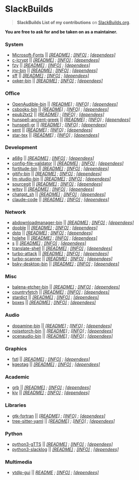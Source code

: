 # SlackBuilds
> **SlackBuilds List of my contributions** on [SlackBuilds.org](https://slackbuilds.org/advsearch.php?q=rizitis%40gmail.com&stype=maint).
>
**You are free to ask for and be taken on as a maintainer.** <br>

### System
- [Microsoft-Fonts](https://slackbuilds.org/repository/15.0/system/Microsoft-Fonts/) || *[[README]](https://slackbuilds.org/slackbuilds/15.0/system/Microsoft-Fonts/README) ; [[INFO]](https://slackbuilds.org/slackbuilds/15.0/system/Microsoft-Fonts/Microsoft-Fonts.info) ; [[dependees]](https://slackbuilds.org/advsearch.php?stype=revdep1&q=Microsoft-Fonts)*
- [c-lcrypt](https://slackbuilds.org/repository/15.0/system/c-lcrypt/) || *[[README]](https://slackbuilds.org/slackbuilds/15.0/system/c-lcrypt/README) ; [[INFO]](https://slackbuilds.org/slackbuilds/15.0/system/c-lcrypt/c-lcrypt.info) ; [[dependees]](https://slackbuilds.org/advsearch.php?stype=revdep1&q=c-lcrypt)*
- [fzy](https://slackbuilds.org/repository/15.0/system/fzy/) || *[[README]](https://slackbuilds.org/slackbuilds/15.0/system/fzy/README) ; [[INFO]](https://slackbuilds.org/slackbuilds/15.0/system/fzy/fzy.info) ; [[dependees]](https://slackbuilds.org/advsearch.php?stype=revdep1&q=fzy)*
- [jnv-bin](https://slackbuilds.org/repository/15.0/system/jnv-bin/) || *[[README]](https://slackbuilds.org/slackbuilds/15.0/system/jnv-bin/README) ; [[INFO]](https://slackbuilds.org/slackbuilds/15.0/system/jnv-bin/jnv-bin.info) ; [[dependees]](https://slackbuilds.org/advsearch.php?stype=revdep1&q=jnv-bin)*
- [sff](https://slackbuilds.org/repository/15.0/system/sff/) || *[[README]](https://slackbuilds.org/slackbuilds/15.0/system/sff/README) ; [[INFO]](https://slackbuilds.org/slackbuilds/15.0/system/sff/sff.info) ; [[dependees]](https://slackbuilds.org/advsearch.php?stype=revdep1&q=sff)*
- [oxker-bin](https://slackbuilds.org/repository/15.0/system/oxker-bin/) || *[[README]](https://slackbuilds.org/slackbuilds/15.0/system/oxker-bin/README) ; [[INFO]](https://slackbuilds.org/slackbuilds/15.0/system/oxker-bin/oxker-bin.info) ; [[dependees]](https://slackbuilds.org/advsearch.php?stype=revdep1&q=oxker-bin)*

### Office
- [OpenAudible-bin](https://slackbuilds.org/repository/15.0/office/OpenAudible-bin/) || *[[README]](https://slackbuilds.org/slackbuilds/15.0/office/OpenAudible-bin/README) ; [[INFO]](https://slackbuilds.org/slackbuilds/15.0/office/OpenAudible-bin/OpenAudible-bin.info) ; [[dependees]](https://slackbuilds.org/advsearch.php?stype=revdep1&q=OpenAudible-bin)*
- [csbooks-bin](https://slackbuilds.org/repository/15.0/office/csbooks-bin/) || *[[README]](https://slackbuilds.org/slackbuilds/15.0/office/csbooks-bin/README) ; [[INFO]](https://slackbuilds.org/slackbuilds/15.0/office/csbooks-bin/csbooks-bin.info) ; [[dependees]](https://slackbuilds.org/advsearch.php?stype=revdep1&q=csbooks-bin)*
- [epub2txt2](https://slackbuilds.org/repository/15.0/office/epub2txt2/) || *[[README]](https://slackbuilds.org/slackbuilds/15.0/office/epub2txt2/README) ; [[INFO]](https://slackbuilds.org/slackbuilds/15.0/office/epub2txt2/epub2txt2.info) ; [[dependees]](https://slackbuilds.org/advsearch.php?stype=revdep1&q=epub2txt2)*
- [hunspell-ancient-greek](https://slackbuilds.org/repository/15.0/office/hunspell-ancient-greek/) || *[[README]](https://slackbuilds.org/slackbuilds/15.0/office/hunspell-ancient-greek/README) ; [[INFO]](https://slackbuilds.org/slackbuilds/15.0/office/hunspell-ancient-greek/hunspell-ancient-greek.info) ; [[dependees]](https://slackbuilds.org/advsearch.php?stype=revdep1&q=hunspell-ancient-greek)*
- [hunspell-gr](https://slackbuilds.org/repository/15.0/office/hunspell-gr/) || *[[README]](https://slackbuilds.org/slackbuilds/15.0/office/hunspell-gr/README) ; [[INFO]](https://slackbuilds.org/slackbuilds/15.0/office/hunspell-gr/hunspell-gr.info) ; [[dependees]](https://slackbuilds.org/advsearch.php?stype=revdep1&q=hunspell-gr)*
- [sent](https://slackbuilds.org/repository/15.0/office/sent/) || *[[README]](https://slackbuilds.org/slackbuilds/15.0/office/sent/README) ; [[INFO]](https://slackbuilds.org/slackbuilds/15.0/office/sent/sent.info) ; [[dependees]](https://slackbuilds.org/advsearch.php?stype=revdep1&q=sent)*
- [star-tex](https://slackbuilds.org/repository/15.0/office/star-tex/) || *[[README]](https://slackbuilds.org/slackbuilds/15.0/office/star-tex/README) ; [[INFO]](https://slackbuilds.org/slackbuilds/15.0/office/star-tex/star-tex.info) ; [[dependees]](https://slackbuilds.org/advsearch.php?stype=revdep1&q=star-tex)*

### Development
- [a68g](https://slackbuilds.org/repository/15.0/development/a68g/) || *[[README]](https://slackbuilds.org/slackbuilds/15.0/development/a68g/README) ; [[INFO]](https://slackbuilds.org/slackbuilds/15.0/development/a68g/a68g.info) ; [[dependees]](https://slackbuilds.org/advsearch.php?stype=revdep1&q=a68g)*
- [config-file-validator](https://slackbuilds.org/repository/15.0/development/config-file-validator/) || *[[README]](https://slackbuilds.org/slackbuilds/15.0/development/config-file-validator/README) ; [[INFO]](https://slackbuilds.org/slackbuilds/15.0/development/config-file-validator/config-file-validator.info) ; [[dependees]](https://slackbuilds.org/advsearch.php?stype=revdep1&q=config-file-validator)*
- [fortitude-bin](https://slackbuilds.org/repository/15.0/development/fortitude-bin/) || *[[README]](https://slackbuilds.org/slackbuilds/15.0/development/fortitude-bin/README) ; [[INFO]](https://slackbuilds.org/slackbuilds/15.0/development/fortitude-bin/fortitude-bin.info) ; [[dependees]](https://slackbuilds.org/advsearch.php?stype=revdep1&q=fortitude-bin)*
- [gitify-bin](https://slackbuilds.org/repository/15.0/development/gitify-bin/) || *[[README]](https://slackbuilds.org/slackbuilds/15.0/development/gitify-bin/README) ; [[INFO]](https://slackbuilds.org/slackbuilds/15.0/development/gitify-bin/gitify-bin.info) ; [[dependees]](https://slackbuilds.org/advsearch.php?stype=revdep1&q=gitify-bin)*
- [lm-studio-bin](https://slackbuilds.org/repository/15.0/development/lm-studio-bin/) || *[[README]](https://slackbuilds.org/slackbuilds/15.0/development/lm-studio-bin/README) ; [[INFO]](https://slackbuilds.org/slackbuilds/15.0/development/lm-studio-bin/lm-studio-bin.info) ; [[dependees]](https://slackbuilds.org/advsearch.php?stype=revdep1&q=lm-studio-bin)*
- [sourcegit](https://slackbuilds.org/repository/15.0/development/sourcegit/) || *[[README]](https://slackbuilds.org/slackbuilds/15.0/development/sourcegit/README) ; [[INFO]](https://slackbuilds.org/slackbuilds/15.0/development/sourcegit/sourcegit.info) ; [[dependees]](https://slackbuilds.org/advsearch.php?stype=revdep1&q=sourcegit)*
- [witsy](https://slackbuilds.org/repository/15.0/development/witsy/) || *[[README]](https://slackbuilds.org/slackbuilds/15.0/development/witsy/README) ; [[INFO]](https://slackbuilds.org/slackbuilds/15.0/development/witsy/witsy.info) ; [[dependees]](https://slackbuilds.org/advsearch.php?stype=revdep1&q=witsy)*
- [chatgpt_sh](https://slackbuilds.org/repository/15.0/development/chatgpt_sh/) || *[[README]](https://slackbuilds.org/slackbuilds/15.0/development/chatgpt_sh/README) ; [[INFO]](https://slackbuilds.org/slackbuilds/15.0/development/chatgpt_sh/chatgpt_sh.info) ; [[dependees]](https://slackbuilds.org/advsearch.php?stype=revdep1&q=chatgpt_sh)*
- [claude-code](https://slackbuilds.org/repository/15.0/development/claude-code/) || *[[README]](https://slackbuilds.org/slackbuilds/15.0/development/claude-code/README) ; [[INFO]](https://slackbuilds.org/slackbuilds/15.0/development/claude-code/claude-code.info) ; [[dependees]](https://slackbuilds.org/advsearch.php?stype=revdep1&q=claude-code)*

### Network
- [abdownloadmanager-bin](https://slackbuilds.org/repository/15.0/network/abdownloadmanager-bin/) || *[[README]](https://slackbuilds.org/slackbuilds/15.0/network/abdownloadmanager-bin/README) ; [[INFO]](https://slackbuilds.org/slackbuilds/15.0/network/abdownloadmanager-bin/abdownloadmanager-bin.info) ; [[dependees]](https://slackbuilds.org/advsearch.php?stype=revdep1&q=abdownloadmanager-bin)*
- [dooble](https://slackbuilds.org/repository/15.0/network/dooble/) || *[[README]](https://slackbuilds.org/slackbuilds/15.0/network/dooble/README) ; [[INFO]](https://slackbuilds.org/slackbuilds/15.0/network/dooble/dooble.info) ; [[dependees]](https://slackbuilds.org/advsearch.php?stype=revdep1&q=dooble)*
- [dstp](https://slackbuilds.org/repository/15.0/network/dstp/) || *[[README]](https://slackbuilds.org/slackbuilds/15.0/network/dstp/README) ; [[INFO]](https://slackbuilds.org/slackbuilds/15.0/network/dstp/dstp.info) ; [[dependees]](https://slackbuilds.org/advsearch.php?stype=revdep1&q=dstp)*
- [holehe](https://slackbuilds.org/repository/15.0/network/holehe/) || *[[README]](https://slackbuilds.org/slackbuilds/15.0/network/holehe/README) ; [[INFO]](https://slackbuilds.org/slackbuilds/15.0/network/holehe/holehe.info) ; [[dependees]](https://slackbuilds.org/advsearch.php?stype=revdep1&q=holehe)*
- [s](https://slackbuilds.org/repository/15.0/network/s/) || *[[README]](https://slackbuilds.org/slackbuilds/15.0/network/s/README) ; [[INFO]](https://slackbuilds.org/slackbuilds/15.0/network/s/s.info) ; [[dependees]](https://slackbuilds.org/advsearch.php?stype=revdep1&q=s)*
- [translate-shell](https://slackbuilds.org/repository/15.0/network/translate-shell/) || *[[README]](https://slackbuilds.org/slackbuilds/15.0/network/translate-shell/README) ; [[INFO]](https://slackbuilds.org/slackbuilds/15.0/network/translate-shell/translate-shell.info) ; [[dependees]](https://slackbuilds.org/advsearch.php?stype=revdep1&q=translate-shell)*
- [turbo-attack](https://slackbuilds.org/repository/15.0/network/turbo-attack/) || *[[README]](https://slackbuilds.org/slackbuilds/15.0/network/turbo-attack/README) ; [[INFO]](https://slackbuilds.org/slackbuilds/15.0/network/turbo-attack/turbo-attack.info) ; [[dependees]](https://slackbuilds.org/advsearch.php?stype=revdep1&q=turbo-attack)*
- [turbo-scanner](https://slackbuilds.org/repository/15.0/network/turbo-scanner/) || *[[README]](https://slackbuilds.org/slackbuilds/15.0/network/turbo-scanner/README) ; [[INFO]](https://slackbuilds.org/slackbuilds/15.0/network/turbo-scanner/turbo-scanner.info) ; [[dependees]](https://slackbuilds.org/advsearch.php?stype=revdep1&q=turbo-scanner)*
- [bsky-desktop-bin](https://slackbuilds.org/repository/15.0/network/bsky-desktop-bin/) || *[[README]](https://slackbuilds.org/slackbuilds/15.0/network/bsky-desktop-bin/README) ; [[INFO]](https://slackbuilds.org/slackbuilds/15.0/network/bsky-desktop-bin/bsky-desktop-bin.info) ; [[dependees]](https://slackbuilds.org/advsearch.php?stype=revdep1&q=bsky-desktop-bin)*

### Misc
- [balena-etcher-bin](https://slackbuilds.org/repository/15.0/misc/balena-etcher-bin/) || *[[README]](https://slackbuilds.org/slackbuilds/15.0/misc/balena-etcher-bin/README) ; [[INFO]](https://slackbuilds.org/slackbuilds/15.0/misc/balena-etcher-bin/balena-etcher-bin.info) ; [[dependees]](https://slackbuilds.org/advsearch.php?stype=revdep1&q=balena-etcher-bin)*
- [countryfetch](https://slackbuilds.org/repository/15.0/misc/countryfetch/) || *[[README]](https://slackbuilds.org/slackbuilds/15.0/misc/countryfetch/README) ; [[INFO]](https://slackbuilds.org/slackbuilds/15.0/misc/countryfetch/countryfetch.info) ; [[dependees]](https://slackbuilds.org/advsearch.php?stype=revdep1&q=countryfetch)*
- [stardict](https://slackbuilds.org/repository/15.0/misc/stardict/) || *[[README]](https://slackbuilds.org/slackbuilds/15.0/misc/stardict/README) ; [[INFO]](https://slackbuilds.org/slackbuilds/15.0/misc/stardict/stardict.info) ; [[dependees]](https://slackbuilds.org/advsearch.php?stype=revdep1&q=stardict)*
- [boxes](https://slackbuilds.org/repository/15.0/misc/boxes/) || *[[README]](https://slackbuilds.org/slackbuilds/15.0/misc/boxes/README) ; [[INFO]](https://slackbuilds.org/slackbuilds/15.0/misc/boxes/boxes.info) ; [[dependees]](https://slackbuilds.org/advsearch.php?stype=revdep1&q=boxes)*


### Audio
- [dopamine-bin](https://slackbuilds.org/repository/15.0/audio/dopamine-bin/) || *[[README]](https://slackbuilds.org/slackbuilds/15.0/audio/dopamine-bin/README) ; [[INFO]](https://slackbuilds.org/slackbuilds/15.0/audio/dopamine-bin/dopamine-bin.info) ; [[dependees]](https://slackbuilds.org/advsearch.php?stype=revdep1&q=dopamine-bin)*
- [noisetorch-bin](https://slackbuilds.org/repository/15.0/audio/noisetorch-bin/) || *[[README]](https://slackbuilds.org/slackbuilds/15.0/audio/noisetorch-bin/README) ; [[INFO]](https://slackbuilds.org/slackbuilds/15.0/audio/noisetorch-bin/noisetorch-bin.info) ; [[dependees]](https://slackbuilds.org/advsearch.php?stype=revdep1&q=noisetorch-bin)* 
- [ocenaudio-bin](https://slackbuilds.org/repository/15.0/audio/ocenaudio-bin/) || *[[README]](https://slackbuilds.org/slackbuilds/15.0/audio/ocenaudio-bin/README) ; [[INFO]](https://slackbuilds.org/slackbuilds/15.0/audio/ocenaudio-bin/ocenaudio-bin.info) ; [[dependees]](https://slackbuilds.org/advsearch.php?stype=revdep1&q=ocenaudio-bin)*

### Graphics
- [fstl](https://slackbuilds.org/repository/15.0/graphics/fstl/) || *[[README]](https://slackbuilds.org/slackbuilds/15.0/graphics/fstl/README) ; [[INFO]](https://slackbuilds.org/slackbuilds/15.0/graphics/fstl/fstl.info) ; [[dependees]](https://slackbuilds.org/advsearch.php?stype=revdep1&q=fstl)*
- [kgeotag](https://slackbuilds.org/repository/15.0/graphics/kgeotag/) || *[[README]](https://slackbuilds.org/slackbuilds/15.0/graphics/kgeotag/README) ; [[INFO]](https://slackbuilds.org/slackbuilds/15.0/graphics/kgeotag/kgeotag.info) ; [[dependees]](https://slackbuilds.org/advsearch.php?stype=revdep1&q=kgeotag)*

### Academic
- [grb](https://slackbuilds.org/repository/15.0/academic/grb/) || *[[README]](https://slackbuilds.org/slackbuilds/15.0/academic/grb/README) ; [[INFO]](https://slackbuilds.org/slackbuilds/15.0/academic/grb/grb.info) ; [[dependees]](https://slackbuilds.org/advsearch.php?stype=revdep1&q=grb)*
- [kjv](https://slackbuilds.org/repository/15.0/academic/kjv/) || *[[README]](https://slackbuilds.org/slackbuilds/15.0/academic/kjv/README) ; [[INFO]](https://slackbuilds.org/slackbuilds/15.0/academic/kjv/kjv.info) ; [[dependees]](https://slackbuilds.org/advsearch.php?stype=revdep1&q=kjv)*

### Libraries
- [gtk-fortran](https://slackbuilds.org/repository/15.0/libraries/gtk-fortran/) || *[[README]](https://slackbuilds.org/slackbuilds/15.0/libraries/gtk-fortran/README) ; [[INFO]](https://slackbuilds.org/slackbuilds/15.0/libraries/gtk-fortran/gtk-fortran.info) ; [[dependees]](https://slackbuilds.org/advsearch.php?stype=revdep1&q=gtk-fortran)*
- [tree-sitter-yaml](https://slackbuilds.org/repository/15.0/libraries/tree-sitter-yaml/) || *[[README]](https://slackbuilds.org/slackbuilds/15.0/libraries/tree-sitter-yaml/README) ; [[INFO]](https://slackbuilds.org/slackbuilds/15.0/libraries/tree-sitter-yaml/tree-sitter-yaml.info) ; [[dependees]](https://slackbuilds.org/advsearch.php?stype=revdep1&q=tree-sitter-yaml)*

### Python
- [python3-gTTS](https://slackbuilds.org/repository/15.0/python/python3-gTTS/) || *[[README]](https://slackbuilds.org/slackbuilds/15.0/python/python3-gTTS/README) ; [[INFO]](https://slackbuilds.org/slackbuilds/15.0/python/python3-gTTS/python3-gTTS.info) ; [[dependees]](https://slackbuilds.org/advsearch.php?stype=revdep1&q=python3-gTTS)*
- [python3-slacklog](https://slackbuilds.org/repository/15.0/python/python3-slacklog/) || *[[README]](https://slackbuilds.org/slackbuilds/15.0/python/python3-slacklog/README) ; [[INFO]](https://slackbuilds.org/slackbuilds/15.0/python/python3-slacklog/python3-slacklog.info) ; [[dependees]](https://slackbuilds.org/advsearch.php?stype=revdep1&q=python3-slacklog)*

### Multimedia
- [ytdlp-gui](https://slackbuilds.org/repository/15.0/multimedia/ytdlp-gui/) || *[README](https://slackbuilds.org/slackbuilds/15.0/multimedia/ytdlp-gui/README) ; [[INFO]](https://slackbuilds.org/slackbuilds/15.0/multimedia/ytdlp-gui/ytdlp-gui.info) ; [[dependees]](https://slackbuilds.org/advsearch.php?stype=revdep1&q=ytdlp-gui)*

